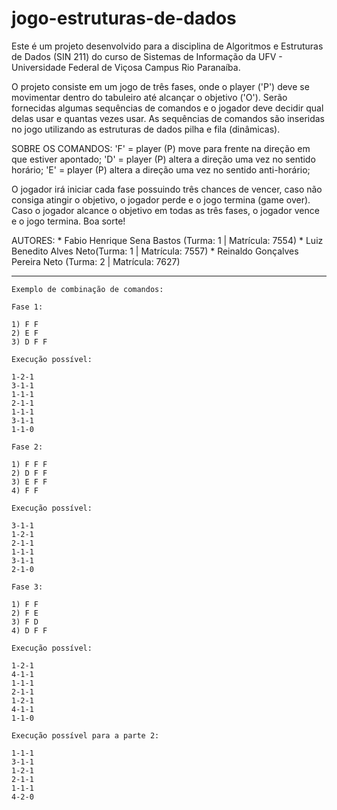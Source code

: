 # jogo-estruturas-de-dados

Este é um projeto desenvolvido para a disciplina de Algoritmos e Estruturas de Dados (SIN 211)
do curso de Sistemas de Informação da UFV - Universidade Federal de Viçosa Campus Rio Paranaíba.

O projeto consiste em um jogo de três fases, onde o player ('P') deve se movimentar dentro do tabuleiro
até alcançar o objetivo ('O'). Serão fornecidas algumas sequências de comandos e o jogador deve decidir
qual delas usar e quantas vezes usar. As sequências de comandos são inseridas no jogo utilizando as estruturas
de dados pilha e fila (dinâmicas).

SOBRE OS COMANDOS:  'F' = player (P) move para frente na direção em que estiver apontado;
                    'D' = player (P) altera a direção uma vez no sentido horário;
                    'E' = player (P) altera a direção uma vez no sentido anti-horário;

O jogador irá iniciar cada fase possuindo três chances de vencer, caso não consiga atingir o objetivo, o
jogador perde e o jogo termina (game over). Caso o jogador alcance o objetivo em todas as três fases, o
jogador vence e o jogo termina. Boa sorte!

AUTORES: * Fabio Henrique Sena Bastos (Turma: 1 | Matrícula: 7554)
         * Luiz Benedito Alves Neto(Turma: 1 | Matrícula: 7557)
         * Reinaldo Gonçalves Pereira Neto (Turma: 2 | Matrícula: 7627)

______________________________________________________________________________________________________________________

    Exemplo de combinação de comandos:

    Fase 1: 
	
    1) F F
    2) E F
    3) D F F
  
    Execução possível:

    1-2-1 
    3-1-1 
    1-1-1 
    2-1-1 
    1-1-1 
    3-1-1 
    1-1-0

    Fase 2:

    1) F F F
    2) D F F
    3) E F F
    4) F F

    Execução possível:

    3-1-1  
    1-2-1  
    2-1-1  
    1-1-1  
    3-1-1  
    2-1-0  

    Fase 3:

    1) F F
    2) F E
    3) F D
    4) D F F

    Execução possível:

    1-2-1 
    4-1-1 
    1-1-1 
    2-1-1 
    1-2-1 
    4-1-1 
    1-1-0

    Execução possível para a parte 2:

    1-1-1 
    3-1-1 
    1-2-1 
    2-1-1 
    1-1-1 
    4-2-0 
